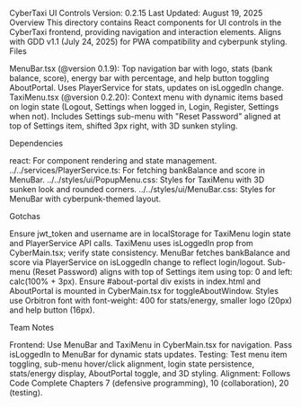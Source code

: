 CyberTaxi UI Controls
Version: 0.2.15 Last Updated: August 19, 2025
Overview
This directory contains React components for UI controls in the CyberTaxi frontend, providing navigation and interaction elements. Aligns with GDD v1.1 (July 24, 2025) for PWA compatibility and cyberpunk styling.
Files

MenuBar.tsx (@version 0.1.9): Top navigation bar with logo, stats (bank balance, score), energy bar with percentage, and help button toggling AboutPortal. Uses PlayerService for stats, updates on isLoggedIn change.
TaxiMenu.tsx (@version 0.2.20): Context menu with dynamic items based on login state (Logout, Settings when logged in, Login, Register, Settings when not). Includes Settings sub-menu with "Reset Password" aligned at top of Settings item, shifted 3px right, with 3D sunken styling.

Dependencies

react: For component rendering and state management.
../../services/PlayerService.ts: For fetching bankBalance and score in MenuBar.
../../styles/ui/PopupMenu.css: Styles for TaxiMenu with 3D sunken look and rounded corners.
../../styles/ui/MenuBar.css: Styles for MenuBar with cyberpunk-themed layout.

Gotchas

Ensure jwt_token and username are in localStorage for TaxiMenu login state and PlayerService API calls.
TaxiMenu uses isLoggedIn prop from CyberMain.tsx; verify state consistency.
MenuBar fetches bankBalance and score via PlayerService on isLoggedIn change to reflect login/logout.
Sub-menu (Reset Password) aligns with top of Settings item using top: 0 and left: calc(100% + 3px).
Ensure #about-portal div exists in index.html and AboutPortal is mounted in CyberMain.tsx for toggleAboutWindow.
Styles use Orbitron font with font-weight: 400 for stats/energy, smaller logo (20px) and help button (16px).

Team Notes

Frontend: Use MenuBar and TaxiMenu in CyberMain.tsx for navigation. Pass isLoggedIn to MenuBar for dynamic stats updates.
Testing: Test menu item toggling, sub-menu hover/click alignment, login state persistence, stats/energy display, AboutPortal toggle, and 3D styling.
Alignment: Follows Code Complete Chapters 7 (defensive programming), 10 (collaboration), 20 (testing).
